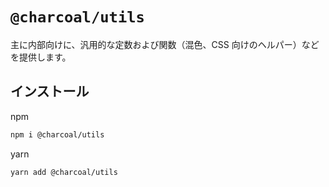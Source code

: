 # `@charcoal/utils`

主に内部向けに、汎用的な定数および関数（混色、CSS 向けのヘルパー）などを提供します。

## インストール

npm

```bash
npm i @charcoal/utils
```

yarn

```bash
yarn add @charcoal/utils
```
